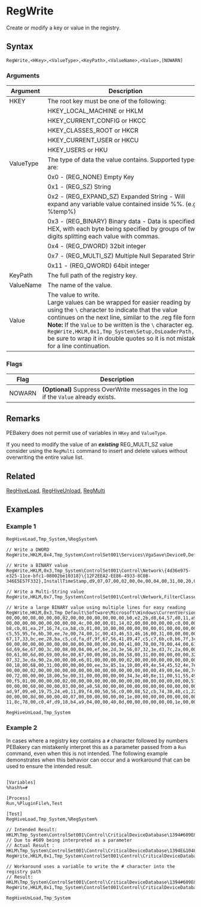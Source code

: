 # RegWrite

Create or modify a key or value in the registry.

## Syntax

```pebakery
RegWrite,<HKey>,<ValueType>,<KeyPath>,<ValueName>,<Value>,[NOWARN]
```

### Arguments

| Argument | Description |
| --- | --- |
| HKEY | The root key must be one of the following: |
|| HKEY_LOCAL_MACHINE or HKLM |
|| HKEY_CURRENT_CONFIG or HKCC |
|| HKEY_CLASSES_ROOT or HKCR |
|| HKEY_CURRENT_USER or HKCU |
|| HKEY_USERS or HKU |
| ValueType   | The type of data the value contains. Supported types are: |
||0x0 - (REG_NONE) Empty Key |
||0x1 - (REG_SZ) String |
||0x2 - (REG_EXPAND_SZ) Expanded String - Will expand any variable value contained inside %%. (e.g. %temp%) |
||0x3 - (REG_BINARY) Binary data - Data is specified in HEX, with each byte being specified by groups of two digits splitting each value with commas. |
||0x4 - (REG_DWORD) 32bit integer |
||0x7 - (REG_MULTI_SZ) Multiple Null Separated Strings |
||0x11 - (REG_QWORD) 64bit integer |
| KeyPath | The full path of the registry key. |
| ValueName | The name of the value. |
| Value | The value to write.<br/>Large values can be wrapped for easier reading by using the `\` character to indicate that the value continues on the next line, similar to the .reg file format. **Note:** If the `Value` to be written is the `\` character eg. `RegWrite,HKLM,0x1,Tmp_System\Setup,OsLoaderPath,"\"` be sure to wrap it in double quotes so it is not mistaken for a line continuation.  |

### Flags

| Flag | Description |
| --- | --- |
| NOWARN | **(Optional)** Suppress OverWrite messages in the log if the `Value` already exists. |

## Remarks

PEBakery does not permit use of variables in `HKey` and `ValueType`.

If you need to modify the value of an ***existing*** REG_MULTI_SZ value consider using the `RegMulti` command to insert and delete values without overwriting the entire value list.

## Related

[RegHiveLoad](./RegHiveLoad.md), [RegHiveUnload](./RegHiveUnload.md), [RegMulti](./RegMulti.md)

## Examples

### Example 1

```pebakery
RegHiveLoad,Tmp_System,%RegSystem%

// Write a DWORD
RegWrite,HKLM,0x4,Tmp_System\ControlSet001\Services\VgaSave\Device0,DefaultSettings.XResolution,1024

// Write a BINARY value
RegWrite,HKLM,0x3,Tmp_System\ControlSet001\Control\Network\{4d36e975-e325-11ce-bfc1-08002be10318}\{12F2EEA2-EE86-4933-8C0B-346E5E57F332},InstallTimeStamp,d9,07,07,00,02,00,0e,00,04,00,31,00,20,00,fd,00

// Write a Multi-String value
RegWrite,HKLM,0x7,Tmp_System\ControlSet001\Control\Network,FilterClasses,ms_firewall_upper,scheduler,encryption,compression,vpn,loadbalance,failover,diagnostic,custom

// Write a large BINARY value using multiple lines for easy reading
RegWrite,HKLM,0x3,Tmp_Default\Software\Microsoft\Windows\CurrentVersion\Explorer\Streams\Desktop,TaskbarWinXP,0c,\
00,00,00,08,00,00,00,02,00,00,00,00,00,00,00,b0,e2,2b,d8,64,57,d0,11,a9,6e,00,c0,4f,d7,05,a2,22,00,1c,00,0a,10,00,00,01,00,00,00,01,00,00,00,00,00,00,\
00,00,00,00,00,00,00,00,00,4c,00,00,00,01,14,02,00,00,00,00,00,c0,00,00,00,00,00,00,46,81,01,00,00,11,00,00,00,64,54,7a,06,bd,b2,cb,01,ea,2f,16,74,ca,\
b8,cb,01,ea,2f,16,74,ca,b8,cb,01,00,10,00,00,00,00,00,00,01,00,00,00,00,00,00,00,00,00,00,00,00,00,00,00,04,02,14,00,1f,44,47,1a,03,59,72,3f,a7,44,89,\
c5,55,95,fe,6b,30,ee,7e,00,74,00,1c,00,43,46,53,46,16,00,31,00,00,00,00,00,2d,3e,57,07,12,20,41,70,70,44,61,74,61,00,00,00,74,1a,59,5e,96,df,d3,48,8d,\
67,17,33,bc,ee,28,ba,c5,cd,fa,df,9f,67,56,41,89,47,c5,c7,6b,c0,b6,7f,3c,00,08,00,04,00,ef,be,2d,3e,56,07,2d,3e,57,07,2a,00,00,00,e4,01,00,00,00,00,02,\
00,00,00,00,00,00,00,00,00,00,00,00,00,00,00,41,00,70,00,70,00,44,00,61,00,74,00,61,00,00,00,42,00,52,00,31,00,00,00,00,00,32,3e,d3,7c,10,20,52,6f,61,\
6d,69,6e,67,00,3c,00,08,00,04,00,ef,be,2d,3e,56,07,32,3e,d3,7c,2a,00,00,00,e5,01,00,00,00,00,02,00,00,00,00,00,00,00,00,00,00,00,00,00,00,00,52,00,6f,\
00,61,00,6d,00,69,00,6e,00,67,00,00,00,16,00,58,00,31,00,00,00,00,00,32,3e,da,90,14,20,4d,49,43,52,4f,53,7e,31,00,00,40,00,08,00,04,00,ef,be,2d,3e,56,\
07,32,3e,da,90,2a,00,00,00,e6,01,00,00,00,00,02,00,00,00,00,00,00,00,00,00,00,00,00,00,00,00,4d,00,69,00,63,00,72,00,6f,00,73,00,6f,00,66,00,74,00,00,\
00,18,00,68,00,31,00,00,00,00,00,ee,3a,85,1a,10,00,49,4e,54,45,52,4e,7e,31,00,00,50,00,08,00,04,00,ef,be,2d,3e,56,07,2d,3e,56,07,2a,00,00,00,f4,01,00,\
00,00,00,02,00,00,00,00,00,00,00,00,00,00,00,00,00,00,00,49,00,6e,00,74,00,65,00,72,00,6e,00,65,00,74,00,20,00,45,00,78,00,70,00,6c,00,6f,00,72,00,65,\
00,72,00,00,00,18,00,5e,00,31,00,00,00,00,00,34,3e,40,8e,11,00,51,55,49,43,4b,4c,7e,31,00,00,46,00,08,00,04,00,ef,be,2d,3e,56,07,34,3e,40,8e,2a,00,00,\
00,f5,01,00,00,00,00,02,00,00,00,00,00,00,00,00,00,00,00,00,00,00,00,51,00,75,00,69,00,63,00,6b,00,20,00,4c,00,61,00,75,00,6e,00,63,00,68,00,00,00,18,\
00,00,00,60,00,00,00,03,00,00,a0,58,00,00,00,00,00,00,00,00,00,00,00,00,00,00,00,00,00,00,00,00,00,00,00,52,cb,74,30,40,c1,22,45,81,05,c7,54,dd,94,b1,\
ad,9f,09,e0,19,75,24,e0,11,89,f4,00,50,56,c0,00,08,52,cb,74,30,40,c1,22,45,81,05,c7,54,dd,94,b1,ad,9f,09,e0,19,75,24,e0,11,89,f4,00,50,56,c0,00,08,00,\
00,00,00,8d,00,00,00,40,07,00,00,00,00,00,00,1e,00,00,00,00,00,00,00,00,00,00,00,1e,00,00,00,00,00,00,00,01,00,00,00,01,00,00,00,aa,4f,28,68,48,6a,d0,\
11,8c,78,00,c0,4f,d9,18,b4,a9,04,00,00,40,0d,00,00,00,00,00,00,1e,00,00,00,00,00,00,00,00,00,00,00,1e,00,00,00,00,00,00,00,01,00,00,00

RegHiveUnLoad,Tmp_System
```

### Example 2

In cases where a registry key contains a `#` character followed by numbers PEBakery can mistakenly interpret this as a parameter passed from a `Run` command, even when this is not intended. The following example demonstrates when this behavior can occur and a workaround that can be used to ensure the intended result.

```pebakery

[Variables]
%hash%=#

[Process]
Run,%PluginFile%,Test

[Test]
RegHiveLoad,Tmp_System,%RegSystem%

// Intended Result: HKLM\Tmp_System\ControlSet001\Control\CriticalDeviceDatabase\1394#609E&10483\Service
// Due to #609 being interpreted as a parameter
// Actual Result : HKLM\Tmp_System\ControlSet001\Control\CriticalDeviceDatabase\1394E&10483\Service
RegWrite,HKLM,0x1,Tmp_System\ControlSet001\Control\CriticalDeviceDatabase\1394%hash%609E&10483,Service,sbp2port

// Workaround uses a variable to write the # character into the registry path
// Result: HKLM\Tmp_System\ControlSet001\Control\CriticalDeviceDatabase\1394#609E&10483\Service
RegWrite,HKLM,0x1,Tmp_System\ControlSet001\Control\CriticalDeviceDatabase\1394%hash%609E&10483,Service,sbp2port

RegHiveUnLoad,Tmp_System
```
